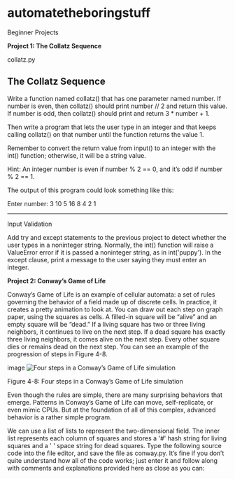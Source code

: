 # automatetheboringstuff
Beginner Projects

**Project 1: The Collatz Sequence**

collatz.py

The Collatz Sequence
--------------------
Write a function named collatz() that has one parameter named number. If number is even, then collatz() should print number // 2 and return this value. If number is odd, then collatz() should print and return 3 * number + 1.

Then write a program that lets the user type in an integer and that keeps calling collatz() on that number until the function returns the value 1. 

Remember to convert the return value from input() to an integer with the int() function; otherwise, it will be a string value.

Hint: An integer number is even if number % 2 == 0, and it’s odd if number % 2 == 1.

The output of this program could look something like this:

Enter number:
3
10
5
16
8
4
2
1

------------------------------------------------------------------------------------------------------------------------------------------------------------------------
Input Validation

Add try and except statements to the previous project to detect whether the user types in a noninteger string. Normally, the int() function will raise a ValueError error if it is passed a noninteger string, as in int('puppy'). In the except clause, print a message to the user saying they must enter an integer.


**Project 2: Conway’s Game of Life**

Conway’s Game of Life is an example of cellular automata: a set of rules governing the behavior of a field made up of discrete cells. In practice, it creates a pretty animation to look at. You can draw out each step on graph paper, using the squares as cells. A filled-in square will be “alive” and an empty square will be “dead.” If a living square has two or three living neighbors, it continues to live on the next step. If a dead square has exactly three living neighbors, it comes alive on the next step. Every other square dies or remains dead on the next step. You can see an example of the progression of steps in Figure 4-8.

image
![Four steps in a Conway’s Game of Life simulation](https://user-images.githubusercontent.com/41771221/190932788-dcd06f94-5f3e-4040-9538-cc024b48debe.jpg)

Figure 4-8: Four steps in a Conway’s Game of Life simulation

Even though the rules are simple, there are many surprising behaviors that emerge. Patterns in Conway’s Game of Life can move, self-replicate, or even mimic CPUs. But at the foundation of all of this complex, advanced behavior is a rather simple program.

We can use a list of lists to represent the two-dimensional field. The inner list represents each column of squares and stores a '#' hash string for living squares and a ' ' space string for dead squares. Type the following source code into the file editor, and save the file as conway.py. It’s fine if you don’t quite understand how all of the code works; just enter it and follow along with comments and explanations provided here as close as you can:
